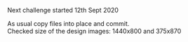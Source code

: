 Next challenge started 12th Sept 2020

As usual copy files into place and commit.  
Checked size of the design images: 1440x800 and 375x870  
